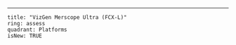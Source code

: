 ---

    title: "VizGen Merscope Ultra (FCX-L)"
    ring: assess
    quadrant: Platforms
    isNew: TRUE
